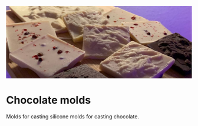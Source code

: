 ![](../images/chocolates_b.jpg)

# Chocolate molds
Molds for casting silicone molds for casting chocolate.
